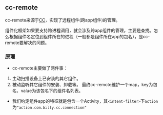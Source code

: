 ## cc-remote
cc-remote来源于[CC](https://github.com/luckybilly/CC)，实现了远程组件(跨app组件)的管理。

组件化框架如果要支持跨进程调用，就会涉及跨app组件的管理，主要是查找。怎么根据组件名定位到组件所在的进程（一般都是组件所在app的包名），是cc-remote要解决的问题。

### 原理
- cc-remote主要做了两件事：
1. 主动扫描设备上已安装的其它组件。
2. 被动监听其它组件的安装、卸载等。
最终cc-remote维护一个map，key为包名，value为该包名下的组件名列表。


- 我们约定组件app的特征就是包含一个Activity，其`<intent-filter>`下`action`为`"action.com.billy.cc.connection"`

